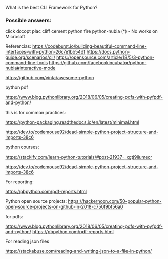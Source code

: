 What is the best CLI Framework for Python?

### Possible answers:

click
docopt
plac
cliff
cement
python fire
python-nubia (*) - No works on Microsoft


Referencias:
https://codeburst.io/building-beautiful-command-line-interfaces-with-python-26c7e1bb54df
https://docs.python-guide.org/scenarios/cli/
https://opensource.com/article/18/5/3-python-command-line-tools
https://github.com/facebookincubator/python-nubia#interactive-mode

https://github.com/vinta/awesome-python

python pdf

https://www.blog.pythonlibrary.org/2018/06/05/creating-pdfs-with-pyfpdf-and-python/

this is for common practices:

https://python-packaging.readthedocs.io/en/latest/minimal.html

https://dev.to/codemouse92/dead-simple-python-project-structure-and-imports-38c6

python courses;

https://stackify.com/learn-python-tutorials/#post-21937-_xgtj9iiumecr

https://dev.to/codemouse92/dead-simple-python-project-structure-and-imports-38c6

For reporting:

https://pbpython.com/pdf-reports.html

Python open source projects:
https://hackernoon.com/50-popular-python-open-source-projects-on-github-in-2018-c750f9bf56a0

for pdfs:

https://www.blog.pythonlibrary.org/2018/06/05/creating-pdfs-with-pyfpdf-and-python/
https://pbpython.com/pdf-reports.html

For reading json files

https://stackabuse.com/reading-and-writing-json-to-a-file-in-python/
